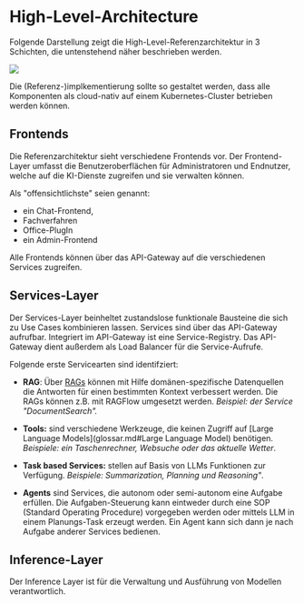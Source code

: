 # High-Level-Architecture

Folgende Darstellung zeigt die High-Level-Referenzarchitektur in 3 Schichten, die untenstehend  näher beschrieben werden.

![](drawio/HighLevelArchitecture.drawio)

Die (Referenz-)implkementierung sollte so gestaltet werden, dass alle Komponenten als cloud-nativ auf einem Kubernetes-Cluster betrieben werden können.

## Frontends

Die Referenzarchitektur sieht verschiedene Frontends vor. Der Frontend-Layer umfasst die Benutzeroberflächen für Administratoren und Endnutzer, welche auf die KI-Dienste zugreifen und sie verwalten können.

Als "offensichtlichste" seien genannt:

- ein Chat-Frontend,
- Fachverfahren
- Office-PlugIn
- ein Admin-Frontend

Alle Frontends können über das API-Gateway auf die verschiedenen Services zugreifen.

## Services-Layer

Der Services-Layer beinheltet zustandslose funktionale Bausteine die sich zu Use Cases kombinieren lassen. Services sind über das API-Gateway aufrufbar. Integriert im API-Gateway ist eine Service-Registry. Das API-Gateway dient außerdem als Load Balancer für die Service-Aufrufe.

Folgende erste Servicearten sind identifziert:

- **RAG**: Über [RAGs](glossar.md#RAG) können mit Hilfe domänen-spezifische Datenquellen die Antworten für einen bestimmten Kontext verbessert werden. Die RAGs können z.B. mit RAGFlow umgesetzt werden. *Beispiel: der Service "DocumentSearch".*

- **Tools:** sind verschiedene Werkzeuge, die keinen Zugriff auf [Large Language Models](glossar.md#Large Language Model) benötigen. *Beispiele: ein Taschenrechner, Websuche oder das aktuelle Wetter*.

- **Task based Services:** stellen auf Basis von LLMs Funktionen zur Verfügung. *Beispiele: Summarization, Planning und Reasoning"*.

- **Agents**  sind Services, die autonom oder semi-autonom eine Aufgabe erfüllen. Die Aufgaben-Steuerung kann eintweder durch eine SOP (Standard Operating Procedure) vorgegeben werden oder mittels LLM in einem Planungs-Task erzeugt werden. Ein Agent kann sich dann je nach Aufgabe anderer Services bedienen.

## Inference-Layer

Der Inference Layer ist für die Verwaltung und Ausführung von Modellen verantwortlich.

